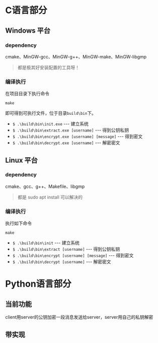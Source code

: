 # C语言部分

## Windows 平台

### dependency

cmake、MinGW-gcc、MinGW-g++、MinGW-make、MinGW-libgmp

> 都是极其好安装配置的工具呀！ 

### 编译执行

在项目目录下执行命令 

```
make
```

即可得到可执行文件，位于目录`build\bin`下。

* `$ .\build\bin\init.exe`  --- 建立系统
* `$ .\build\bin\extract.exe [username]`  --- 得到公钥私钥
* `$ .\build\bin\encrypt.exe [username] [message]`  --- 得到密文
* `$ .\build\bin\decrypt.exe [username]`  --- 解密密文

## Linux 平台

### dependency 

cmake、gcc、g++、Makefile、libgmp

> 都是 sudo apt install 可以解决的

### 编译执行

执行如下命令

```
make
```

* `$ .\build\bin\init`  --- 建立系统
* `$ .\build\bin\extract [username]`  --- 得到公钥私钥
* `$ .\build\bin\encrypt [username] [message]`  --- 得到密文
* `$ .\build\bin\decrypt [username]`  --- 解密密文

# Python语言部分

## 当前功能 

client用server的公钥加密一段消息发送给server，server用自己的私钥解密

## 带实现


